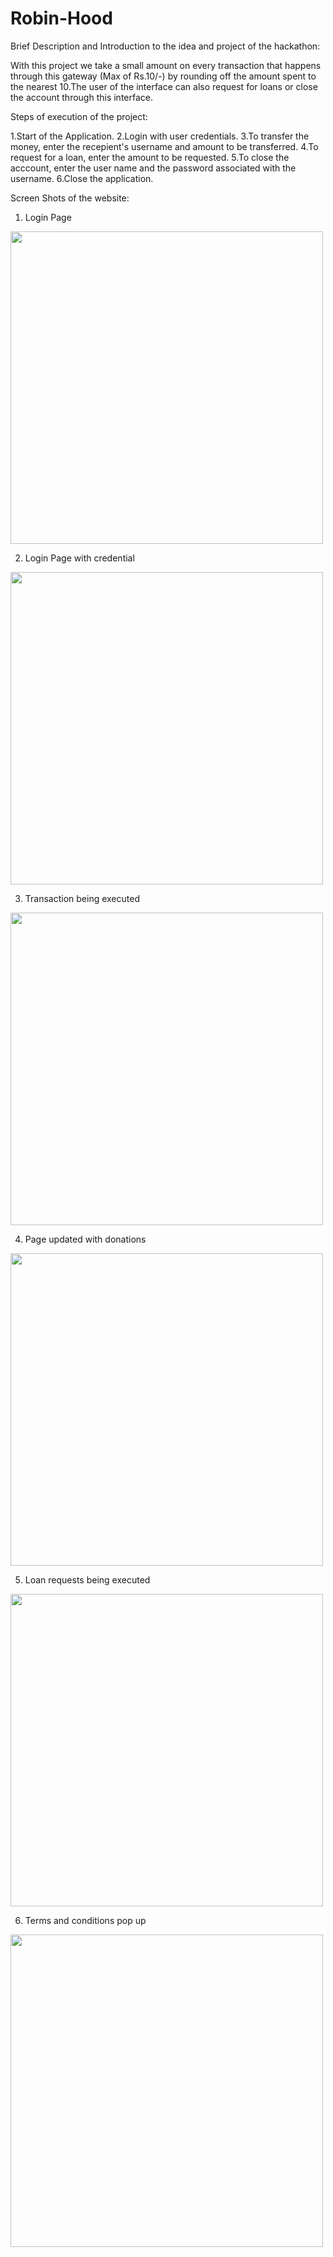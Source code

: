 # Robin-Hood

Brief Description and Introduction to the idea and project of the hackathon:

With this project we take a small amount on every transaction that happens through this gateway (Max of Rs.10/-) by rounding off the amount spent to the nearest 10.The user of the interface can also request for loans or close the account through this interface.

Steps of execution of the project:

1.Start of the Application.
2.Login with user credentials.
3.To transfer the money, enter the recepient's username and amount to be transferred.
4.To request for a loan, enter the amount to be requested.
5.To close the acccount, enter the user name and the password associated with the username.
6.Close the application.


Screen Shots of the website:

1. Login Page

<img src="./hack_images/Screenshot 2022-11-16 at 9.55.53 PM.png" width="500" align="middle">

2. Login Page with credential

<img src="./hack_images/Screenshot 2022-11-16 at 9.58.42 PM.png" width="500" align="middle">

3. Transaction being executed  

<img src="./hack_images/Screenshot 2022-11-16 at 9.56.29 PM.png" width="500" align="middle">

4. Page updated with donations

<img src="./hack_images/Screenshot 2022-11-16 at 9.56.58 PM.png" width="500" align="middle">

5. Loan requests being executed

<img src="./hack_images/Screenshot 2022-11-16 at 9.57.11 PM.png" width="500" align="middle">

6. Terms and conditions pop up

<img src="./hack_images/Screenshot 2022-11-16 at 9.56.10 PM.png" width="500" align="middle">


